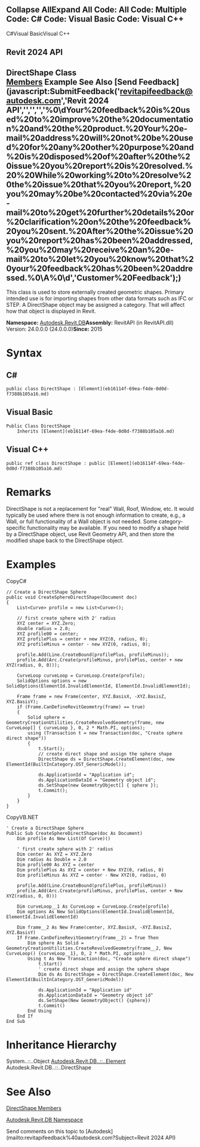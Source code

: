﻿

Collapse AllExpand All Code: All Code: Multiple Code: C# Code: Visual Basic Code: Visual C++   
---  
  
C#Visual BasicVisual C++

Revit 2024 API  
---  
DirectShape Class  
[Members](12ae45fe-e79f-573a-bf55-7c851591b770.md) Example See Also [Send Feedback](javascript:SubmitFeedback\('revitapifeedback@autodesk.com','Revit 2024 API','','','','%0\\dYour%20feedback%20is%20used%20to%20improve%20the%20documentation%20and%20the%20product.%20Your%20e-mail%20address%20will%20not%20be%20used%20for%20any%20other%20purpose%20and%20is%20disposed%20of%20after%20the%20issue%20you%20report%20is%20resolved.%20%20While%20working%20to%20resolve%20the%20issue%20that%20you%20report,%20you%20may%20be%20contacted%20via%20e-mail%20to%20get%20further%20details%20or%20clarification%20on%20the%20feedback%20you%20sent.%20After%20the%20issue%20you%20report%20has%20been%20addressed,%20you%20may%20receive%20an%20e-mail%20to%20let%20you%20know%20that%20your%20feedback%20has%20been%20addressed.%0\\A%0\\d','Customer%20Feedback'\);)  
---  
  
This class is used to store externally created geometric shapes. Primary intended use is for importing shapes from other data formats such as IFC or STEP. A DirectShape object may be assigned a category. That will affect how that object is displayed in Revit. 

**Namespace:** [Autodesk.Revit.DB](87546ba7-461b-c646-cbb1-2cb8f5bff8b2.md)**Assembly:** RevitAPI (in RevitAPI.dll) Version: 24.0.0.0 (24.0.0.0)**Since:** 2015 

# Syntax

C#  
---  
      
    
    public class DirectShape : [Element](eb16114f-69ea-f4de-0d0d-f7388b105a16.md)  
  
Visual Basic  
---  
      
    
    Public Class DirectShape _
    	Inherits [Element](eb16114f-69ea-f4de-0d0d-f7388b105a16.md)  
  
Visual C++  
---  
      
    
    public ref class DirectShape : public [Element](eb16114f-69ea-f4de-0d0d-f7388b105a16.md)  
  
# Remarks

DirectShape is not a replacement for "real" Wall, Roof, Window, etc. It would typically be used where there is not enough information to create, e.g., a Wall, or full functionality of a Wall object is not needed. Some category-specific functionality may be available. If you need to modify a shape held by a DirectShape object, use Revit Geometry API, and then store the modified shape back to the DirectShape object. 

# Examples

CopyC#
    
    
    // Create a DirectShape Sphere
    public void CreateSphereDirectShape(Document doc)
    {
        List<Curve> profile = new List<Curve>();
    
        // first create sphere with 2' radius
        XYZ center = XYZ.Zero;
        double radius = 2.0;    
        XYZ profile00 = center;
        XYZ profilePlus = center + new XYZ(0, radius, 0);
        XYZ profileMinus = center - new XYZ(0, radius, 0);
    
        profile.Add(Line.CreateBound(profilePlus, profileMinus));
        profile.Add(Arc.Create(profileMinus, profilePlus, center + new XYZ(radius, 0, 0)));
    
        CurveLoop curveLoop = CurveLoop.Create(profile);
        SolidOptions options = new SolidOptions(ElementId.InvalidElementId, ElementId.InvalidElementId);
    
        Frame frame = new Frame(center, XYZ.BasisX, -XYZ.BasisZ, XYZ.BasisY);
        if (Frame.CanDefineRevitGeometry(frame) == true)
        {
            Solid sphere = GeometryCreationUtilities.CreateRevolvedGeometry(frame, new CurveLoop[] { curveLoop }, 0, 2 * Math.PI, options);
            using (Transaction t = new Transaction(doc, "Create sphere direct shape"))
            {
                t.Start();
                // create direct shape and assign the sphere shape
                DirectShape ds = DirectShape.CreateElement(doc, new ElementId(BuiltInCategory.OST_GenericModel));
    
                ds.ApplicationId = "Application id";
                ds.ApplicationDataId = "Geometry object id";
                ds.SetShape(new GeometryObject[] { sphere });
                t.Commit();
            }
        }
    }

CopyVB.NET
    
    
    ' Create a DirectShape Sphere
    Public Sub CreateSphereDirectShape(doc As Document)
        Dim profile As New List(Of Curve)()
    
        ' first create sphere with 2' radius
        Dim center As XYZ = XYZ.Zero
        Dim radius As Double = 2.0
        Dim profile00 As XYZ = center
        Dim profilePlus As XYZ = center + New XYZ(0, radius, 0)
        Dim profileMinus As XYZ = center - New XYZ(0, radius, 0)
    
        profile.Add(Line.CreateBound(profilePlus, profileMinus))
        profile.Add(Arc.Create(profileMinus, profilePlus, center + New XYZ(radius, 0, 0)))
    
        Dim curveLoop__1 As CurveLoop = CurveLoop.Create(profile)
        Dim options As New SolidOptions(ElementId.InvalidElementId, ElementId.InvalidElementId)
    
        Dim frame__2 As New Frame(center, XYZ.BasisX, -XYZ.BasisZ, XYZ.BasisY)
        If Frame.CanDefineRevitGeometry(frame__2) = True Then
            Dim sphere As Solid = GeometryCreationUtilities.CreateRevolvedGeometry(frame__2, New CurveLoop() {curveLoop__1}, 0, 2 * Math.PI, options)
            Using t As New Transaction(doc, "Create sphere direct shape")
                t.Start()
                ' create direct shape and assign the sphere shape
                Dim ds As DirectShape = DirectShape.CreateElement(doc, New ElementId(BuiltInCategory.OST_GenericModel))
    
                ds.ApplicationId = "Application id"
                ds.ApplicationDataId = "Geometry object id"
                ds.SetShape(New GeometryObject() {sphere})
                t.Commit()
            End Using
        End If
    End Sub

# Inheritance Hierarchy

System..::..Object [Autodesk.Revit.DB..::..Element](eb16114f-69ea-f4de-0d0d-f7388b105a16.md) Autodesk.Revit.DB..::..DirectShape

# See Also

[DirectShape Members](12ae45fe-e79f-573a-bf55-7c851591b770.md)

[Autodesk.Revit.DB Namespace](87546ba7-461b-c646-cbb1-2cb8f5bff8b2.md)

Send comments on this topic to [Autodesk](mailto:revitapifeedback%40autodesk.com?Subject=Revit 2024 API)